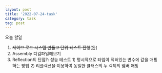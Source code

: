 ```yaml
---
layout: post
title: '2022-07-24-task'
category: task
tag: post
---
```

오늘 할일
1. ~~세이브 로드 시스템 만들고 단위 테스트 진행~~(완)
2. Assembly 디컴파일해보기
3. Reflection의 단점?: 성능 테스트 1) 명시적으로 타입이 적혀있는 변수에 값을 매핑하는 방법 2) 리플렉션을 이용하여 동일한 클래스의 두 객체의 멤버 매핑